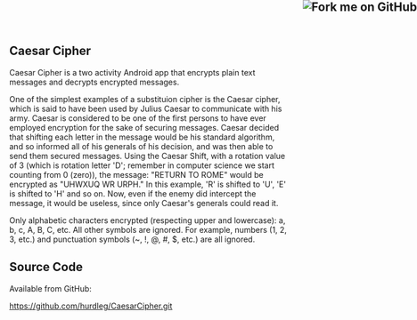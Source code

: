 ## Caesar Cipher <a href="https://github.com/you"><img style="position: absolute; top: 0; right: 0; border: 0;" src="https://camo.githubusercontent.com/365986a132ccd6a44c23a9169022c0b5c890c387/68747470733a2f2f73332e616d617a6f6e6177732e636f6d2f6769746875622f726962626f6e732f666f726b6d655f72696768745f7265645f6161303030302e706e67" alt="Fork me on GitHub" data-canonical-src="https://s3.amazonaws.com/github/ribbons/forkme_right_red_aa0000.png"></a> ##

  Caesar Cipher is a two activity Android app that encrypts plain text messages and decrypts encrypted messages.

  One of the simplest examples of a substituion cipher is the Caesar cipher, which is said to have been used by Julius Caesar to communicate with his army. Caesar is considered to be one of the first persons to have ever employed encryption for the sake of securing messages. Caesar decided that shifting each letter in the message would be his standard algorithm, and so informed all of his generals of his decision, and was then able to send them secured messages. Using the Caesar Shift, with a rotation value of 3 (which is rotation letter 'D'; remember in computer science we start counting from 0 (zero)), the message: "RETURN TO ROME" would be encrypted as "UHWXUQ WR URPH." In this example, 'R' is shifted to 'U', 'E' is shifted to 'H' and so on. Now, even if the enemy did intercept the message, it would be useless, since only Caesar's generals could read it.

  Only alphabetic characters encrypted (respecting upper and lowercase): a, b, c, A, B, C, etc. All other symbols are ignored. For example, numbers (1, 2, 3, etc.) and punctuation symbols (~, !, @, #, $, etc.) are all ignored.

## Source Code ##

Available from GitHub:

https://github.com/hurdleg/CaesarCipher.git